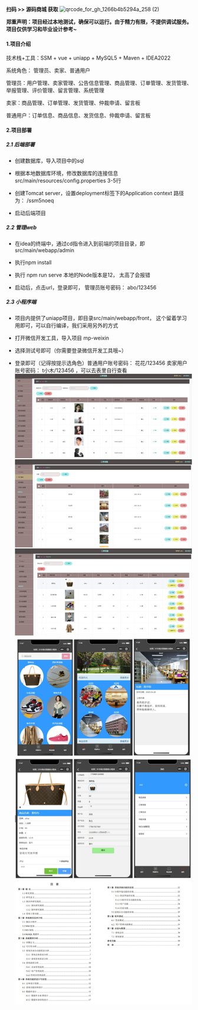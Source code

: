 **扫码 >> 源码商城 获取** ![qrcode_for_gh_1266b4b5294a_258 (2)](https://github.com/user-attachments/assets/45838afd-19a8-4cdc-bdd5-74b9c76fb241)

**郑重声明：项目经过本地测试，确保可以运行。由于精力有限，不提供调试服务。项目仅供学习和毕业设计参考~**

#### 1.项目介绍
技术栈+工具：SSM + vue + uniapp + MySQL5 + Maven + IDEA2022 

系统角色： 管理员、卖家、普通用户

管理员：用户管理、卖家管理、公告信息管理、商品管理、订单管理、发货管理、举报管理、评价管理、留言管理、系统管理

卖家：商品管理、订单管理、发货管理、仲裁申请、留言板

普通用户：订单信息、商品信息、发货信息、仲裁申请、留言板
#### 2.项目部署
##### 2.1 后端部署

- 创建数据库，导入项目中的sql

- 根据本地数据库环境，修改数据库的连接信息 src/main/resources/config.properties 3-5行

- 创建Tomcat server，设置deployment标签下的Application context 路径为： /ssm5noeq

- 启动后端项目

##### 2.2 管理web

- 在idea的终端中，通过cd指令进入到前端的项目目录，即 src/main/webapp/admin

- 执行npm install 

- 执行 npm run serve  本地的Node版本是12， 太高了会报错

- 启动后，点击url，登录即可， 管理员账号密码： abo/123456

##### 2.3 小程序端

- 项目内提供了uniapp项目，即目录src/main/webapp/front， 这个留着学习用即可，可以自行编译，我们采用另外的方式

- 打开微信开发工具，导入项目 mp-weixin

- 选择测试号即可（你需要登录微信开发工具哦~）

- 登录即可（记得按提示选角色）普通用户账号密码： 花花/123456  卖家用户账号密码： t小木/123456 ，可以去表里自行查看
![1](https://github.com/Learning-Journey-Treasures/bysj-012/blob/master/1.png)
![1](https://github.com/Learning-Journey-Treasures/bysj-012/blob/master/2.png)
![1](https://github.com/Learning-Journey-Treasures/bysj-012/blob/master/3.png)
![1](https://github.com/Learning-Journey-Treasures/bysj-012/blob/master/6.png)
![1](https://github.com/Learning-Journey-Treasures/bysj-012/blob/master/7.png)
![1](https://github.com/Learning-Journey-Treasures/bysj-012/blob/master/8.png)
